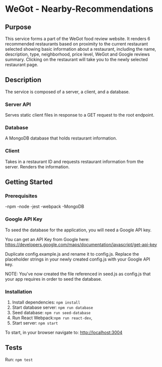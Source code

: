 # WeGot - Nearby-Recommendations
## Purpose
This service forms a part of the WeGot food review website. It renders 6 recommended restaurants based on proximity to the current restaurant selected showing basic information about a restaurant, including the name, description, type, neighborhood, price level, WeGot and Google reviews summary. Clicking on the restaurant will take you to the newly selected restaurant page.

## Description
The service is composed of a server, a  client, and a database.
### Server API
Serves static client files in response to a GET request to the root endpoint.
### Database
A MongoDB database that holds restaurant information.
### Client
Takes in a restaurant ID and requests restaurant information from the server. Renders the information.

## Getting Started
### Prerequisites
-npm
-node
-jest
-webpack
-MongoDB

### Google API Key
To seed the database for the application, you will need a Google API key.

You can get an API Key from Google here:
https://developers.google.com/maps/documentation/javascript/get-api-key

Duplicate config.example.js and rename it to config.js.
Replace the placeholder strings in your newly created config.js with your Google API key.

NOTE: You've now created the file referenced in seed.js as config.js that your app requires in order to seed the database.

### Installation
1. Install dependencies: `npm install`
2. Start database server: `npm run database`
3. Seed database: `npm run seed-database`
4. Run React Webpack:`npm run react-dev`,
5. Start server: `npm start`

To start, in your browser navigate to: [http://localhost:3004](http://localhost:3004)

## Tests
Run: `npm test`